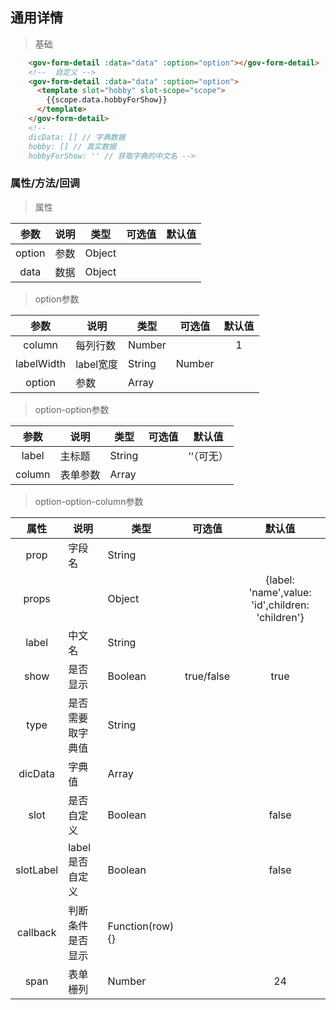 ## 通用详情

> 基础

``` html
    <gov-form-detail :data="data" :option="option"></gov-form-detail>
    <!--  自定义 -->
    <gov-form-detail :data="data" :option="option">
      <template slot="hobby" slot-scope="scope">
        {{scope.data.hobbyForShow}}
      </template>
    </gov-form-detail>
    <!-- 
    dicData: [] // 字典数据
    hobby: [] // 真实数据
    hobbyForShow: '' // 获取字典的中文名 -->
```

### 属性/方法/回调

> 属性

|参数|说明|类型|可选值|默认值|
|:--:|--|--|:--:|:--:|
|option|参数|Object|||
|data|数据|Object|||


> option参数 

|参数|说明|类型|可选值|默认值|
|:--:|--|--|:--:|:--:|
|column|每列行数|Number||1|
|labelWidth|label宽度|String|Number||100|
|option|参数|Array|||

>option-option参数

|参数|说明|类型|可选值|默认值|
|:--:|--|--|:--:|:--:|
|label|主标题|String||’‘（可无）|
|column|表单参数|Array|||

> option-option-column参数

|属性|说明|类型|可选值|默认值|
|:--:|--|--|:--:|:--:|
|prop|字段名|String|||
|props||Object||{label: 'name',value: 'id',children: 'children'}|
|label|中文名|String|||
|show|是否显示|Boolean|true/false|true|
|type|是否需要取字典值|String|||'dic'|
|dicData|字典值|Array||||
|slot|是否自定义|Boolean||false|
|slotLabel|label是否自定义|Boolean||false|
|callback|判断条件是否显示|Function(row){}|||
|span|表单栅列|Number||24|